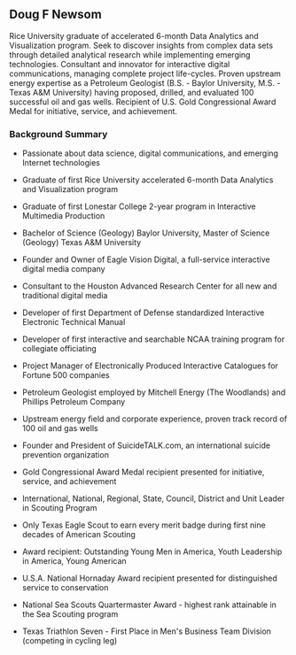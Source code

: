 ## Doug F Newsom

Rice University graduate of accelerated 6-month Data Analytics and Visualization program.  Seek to discover insights from complex data sets through detailed analytical research while implementing emerging technologies.  Consultant and innovator for interactive digital communications, managing complete project life-cycles.  Proven upstream energy expertise as a Petroleum Geologist (B.S. - Baylor University, M.S. - Texas A&M University) having proposed, drilled, and evaluated 100 successful oil and gas wells.  Recipient of U.S. Gold Congressional Award Medal for initiative, service, and achievement.

### Background Summary

* Passionate about data science, digital communications, and emerging Internet technologies

* Graduate of first Rice University accelerated 6-month Data Analytics and Visualization program

* Graduate of first Lonestar College 2-year program in Interactive Multimedia Production

* Bachelor of Science (Geology) Baylor University, Master of Science (Geology) Texas A&M University

* Founder and Owner of Eagle Vision Digital, a full-service interactive digital media company

* Consultant to the Houston Advanced Research Center for all new and traditional digital media

* Developer of first Department of Defense standardized Interactive Electronic Technical Manual

* Developer of first interactive and searchable NCAA training program for collegiate officiating

* Project Manager of Electronically Produced Interactive Catalogues for Fortune 500 companies

* Petroleum Geologist employed by Mitchell Energy (The Woodlands) and Phillips Petroleum Company 

* Upstream energy field and corporate experience, proven track record of 100 oil and gas wells

* Founder and President of SuicideTALK.com, an international suicide prevention organization

* Gold Congressional Award Medal recipient presented for initiative, service, and achievement

* International, National, Regional, State, Council, District and Unit Leader in Scouting Program

* Only Texas Eagle Scout to earn every merit badge during first nine decades of American Scouting

* Award recipient: Outstanding Young Men in America, Youth Leadership in America, Young American

* U.S.A. National Hornaday Award recipient presented for distinguished service to conservation

* National Sea Scouts Quartermaster Award - highest rank attainable in the Sea Scouting program

* Texas Triathlon Seven - First Place in Men's Business Team Division (competing in cycling leg)

